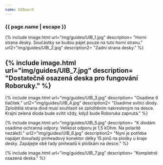 ```yaml
---
name: UIBoard
---
```

### {{ page.name | escape }}

{% include image.html
   url="img/guides/UIB_1.jpg"
   description=
      "Horní strana desky. Součástky se budou pájet pouze na tuto horní stranu."
   url2="img/guides/UIB_2.jpg"
   description2=
      "Zadní strana desky."
%} 

{% include image.html
   url="img/guides/UIB_7.jpg"
   description=
      "Dostatečně osazená deska pro fungování Roboruky."
%}
---
{% include image.html
   url="img/guides/UIB_3.jpg"
   description=
      "Osadíme 6 tlačítek."
   url2="img/guides/UIB_4.jpg"
   description2=
      "Osadíme svíticí diody. Zploštělá strana diod musí souhlasit se zploštěním nakresleným na desce. Krajní zelená dioda bude svítit vždy, když bude Roboruka zapnutá."
%} 

{% include image.html
   url="img/guides/UIB_5.jpg"
   description=
      "K diodám osadíme ochranná odpory. Velikost odporu je 1,5 kOhm. Na polaritě nezáleží."
   url2="img/guides/UIB_6.jpg"
   description2=
      "Nyní je potřeba napájet dvouřadý pinheadový konektor délky 15 pinů na plošky u kraje desky. Zapájejte obě řady pinheadů k ploškám na desce."
%}

{% include image.html
   url="img/guides/UIB_7.jpg"
   description=
      "Kompletně osazená deska."
%}
